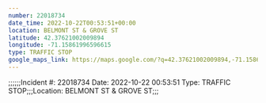 ```yaml
---
number: 22018734
date_time: 2022-10-22T00:53:51+00:00
location: BELMONT ST & GROVE ST
latitude: 42.37621002009894
longitude: -71.15861996596615
type: TRAFFIC STOP
google_maps_link: https://maps.google.com/?q=42.37621002009894,-71.15861996596615
---
```


;;;;;;Incident #: 22018734  Date: 2022-10-22 00:53:51   Type: TRAFFIC STOP;;;Location: BELMONT ST & GROVE ST;;;
